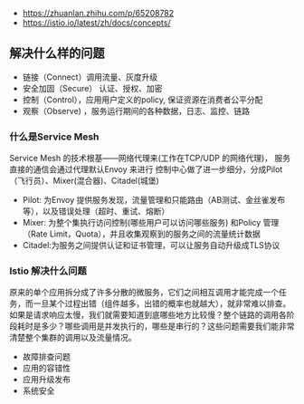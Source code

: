 - https://zhuanlan.zhihu.com/p/65208782
- https://istio.io/latest/zh/docs/concepts/


## 解决什么样的问题
- 链接（Connect）调用流量、灰度升级
- 安全加固（Secure） 认证、授权、加密
- 控制（Control），应用用户定义的policy, 保证资源在消费者公平分配
- 观察（Observe) ，服务运行期间的各种数据，日志、监控、链路


### 什么是Service Mesh
Service Mesh 的技术根基——网络代理来(工作在TCP/UDP 的网络代理)， 服务直接的通信会通过代理默认Envoy 来进行
控制中心做了进一步细分，分成Pilot（飞行员）、Mixer(混合器)、Citadel(城堡)
- Pilot: 为Envoy 提供服务发现，流量管理和只能路由（AB测试、金丝雀发布等），以及错误处理（超时、重试、熔断）
- Mixer: 为整个集执行访问控制(哪些用户可以访问哪些服务) 和Policy 管理（Rate Limit，Quota），并且收集观察到的服务之间的流量统计数据
- Citadel:为服务之间提供认证和证书管理，可以让服务自动升级成TLS协议


### Istio 解决什么问题
原来的单个应用拆分成了许多分散的微服务，它们之间相互调用才能完成一个任务，而一旦某个过程出错（组件越多，出错的概率也就越大），就非常难以排查。
如果是请求响应太慢，我们就需要知道到底哪些地方比较慢？整个链路的调用各阶段耗时是多少？哪些调用是并发执行的，哪些是串行的？这些问题需要我们能非常清楚整个集群的调用以及流量情况。
- 故障排查问题
- 应用的容错性
- 应用升级发布
- 系统安全
